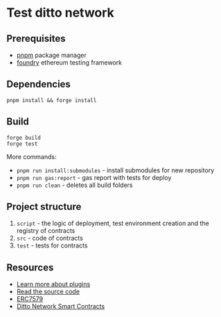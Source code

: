 # Test ditto network

## Prerequisites

- [pnpm] package manager
- [foundry] ethereum testing framework

[pnpm]: https://pnpm.io/
[foundry]: https://github.com/foundry-rs/foundry

## Dependencies

```
pnpm install && forge install
```

## Build

```
forge build
forge test
```

More commands:

- `pnpm run install:submodules` - install submodules for new repository
- `pnpm run gas:report` - gas report with tests for deploy
- `pnpm run clean` - deletes all build folders

## Project structure

1. `script` - the logic of deployment, test environment creation and the registry of contracts
2. `src` - code of contracts
3. `test` - tests for contracts

## Resources

- [Learn more about plugins](https://docs.zerodev.app/sdk/plugins/intro)
- [Read the source code](https://github.com/zerodevapp/kernel)
- [ERC7579](https://github.com/erc7579/erc7579-implementation)
- [Ditto Network Smart Contracts](https://github.com/dittonetwork/blast-contracts)